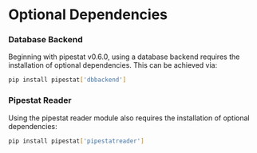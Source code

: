 # Optional Dependencies

### Database Backend

Beginning with pipestat v0.6.0, using a database backend requires the installation of optional dependencies. This can be achieved via:
```bash
pip install pipestat['dbbackend']
```

### Pipestat Reader

Using the pipestat reader module also requires the installation of optional dependencies:
```bash
pip install pipestat['pipestatreader']
```